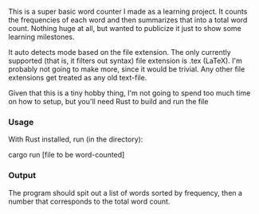 This is a super basic word counter I made as a learning project. It counts the frequencies of each word and then summarizes that into a total word count. Nothing huge at all, but wanted to publicize it just to show some learning milestones.

It auto detects mode based on the file extension. The only currently supported (that is, it filters out syntax) file extension is .tex (LaTeX). I'm probably not going to make more, since it would be trivial. 
Any other file extensions get treated as any old text-file.

Given that this is a tiny hobby thing, I'm not going to spend too much time on how to setup, but you'll need Rust to build and run the file

### Usage
With Rust installed, run (in the directory):

cargo run [file to be word-counted]

### Output
The program should spit out a list of words sorted by frequency, then a number that corresponds to the total word count.

